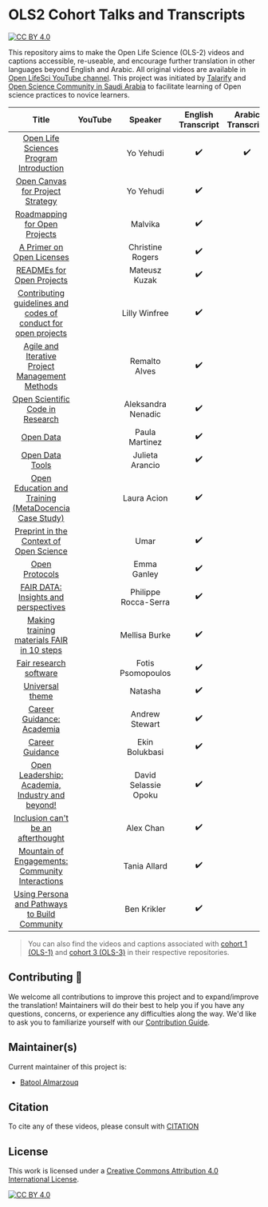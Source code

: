 # OLS2 Cohort Talks and Transcripts

[![CC BY 4.0][cc-by-shield]][cc-by]


This repository aims to make the Open Life Science (OLS-2) videos and captions accessible, re-useable, and encourage further translation in other languages beyond English and Arabic. All original videos are available in [Open LifeSci YouTube channel](https://www.youtube.com/channel/UCs12-ZgnDJOWIWN3Vo1XHXA). This project was initiated by [Talarify](https://twitter.com/talarify?lang=en) and [Open Science Community in Saudi Arabia](https://twitter.com/OpenSciSaudi) to facilitate learning of Open science practices to novice learners.

|                                Title                               	|                                                      YouTube                                                     	|        Speaker       	| English Transcript 	|  Arabic Transcript 	|
|:------------------------------------------------------------------:	|:----------------------------------------------------------------------------------------------------------------:	|:--------------------:	|:------------------:	|:------------------:	|
|             [Open Life Sciences Program Introduction]()            	| [<img src ='https://www.online-tech-tips.com/wp-content/uploads/2019/07/youtube-1.png'  width=35 height=15 />]() 	|       Yo Yehudi      	| :heavy_check_mark: 	| :heavy_check_mark: 	|
|                [Open Canvas for Project Strategy]()                	| [<img src ='https://www.online-tech-tips.com/wp-content/uploads/2019/07/youtube-1.png'  width=35 height=15 />]() 	|       Yo Yehudi      	| :heavy_check_mark: 	|                    	|
|                  [Roadmapping for Open Projects]()                 	| [<img src ='https://www.online-tech-tips.com/wp-content/uploads/2019/07/youtube-1.png'  width=35 height=15 />]() 	|        Malvika       	| :heavy_check_mark: 	|                    	|
|                    [A Primer on Open Licenses]()                   	| [<img src ='https://www.online-tech-tips.com/wp-content/uploads/2019/07/youtube-1.png'  width=35 height=15 />]() 	|   Christine Rogers   	| :heavy_check_mark: 	|                    	|
|                    [READMEs for Open Projects]()                   	| [<img src ='https://www.online-tech-tips.com/wp-content/uploads/2019/07/youtube-1.png'  width=35 height=15 />]() 	|     Mateusz Kuzak    	| :heavy_check_mark: 	|                    	|
| [Contributing guidelines and codes of conduct for open projects]() 	| [<img src ='https://www.online-tech-tips.com/wp-content/uploads/2019/07/youtube-1.png'  width=35 height=15 />]() 	|     Lilly Winfree    	| :heavy_check_mark: 	|                    	|
|         [Agile and Iterative Project Management Methods]()         	| [<img src ='https://www.online-tech-tips.com/wp-content/uploads/2019/07/youtube-1.png'  width=35 height=15 />]() 	|     Remalto Alves    	| :heavy_check_mark: 	|                    	|
|                [Open Scientific Code in Research]()                	| [<img src ='https://www.online-tech-tips.com/wp-content/uploads/2019/07/youtube-1.png'  width=35 height=15 />]() 	|  Aleksandra Nenadic  	| :heavy_check_mark: 	|                    	|
|                            [Open Data]()                           	| [<img src ='https://www.online-tech-tips.com/wp-content/uploads/2019/07/youtube-1.png'  width=35 height=15 />]() 	|    Paula Martinez    	| :heavy_check_mark: 	|                    	|
|                         [Open Data Tools]()                        	| [<img src ='https://www.online-tech-tips.com/wp-content/uploads/2019/07/youtube-1.png'  width=35 height=15 />]() 	|    Julieta Arancio   	| :heavy_check_mark: 	|                    	|
|      [Open Education and Training (MetaDocencia Case Study)]()     	| [<img src ='https://www.online-tech-tips.com/wp-content/uploads/2019/07/youtube-1.png'  width=35 height=15 />]() 	|      Laura Acion     	| :heavy_check_mark: 	|                    	|
|             [Preprint in the Context of Open Science]()            	| [<img src ='https://www.online-tech-tips.com/wp-content/uploads/2019/07/youtube-1.png'  width=35 height=15 />]() 	|         Umar         	| :heavy_check_mark: 	|                    	|
|                         [Open Protocols]()                         	| [<img src ='https://www.online-tech-tips.com/wp-content/uploads/2019/07/youtube-1.png'  width=35 height=15 />]() 	|      Emma Ganley     	| :heavy_check_mark: 	|                    	|
|              [FAIR DATA: Insights and perspectives]()              	| [<img src ='https://www.online-tech-tips.com/wp-content/uploads/2019/07/youtube-1.png'  width=35 height=15 />]() 	| Philippe Rocca-Serra 	| :heavy_check_mark: 	|                    	|
|           [Making training materials FAIR in 10 steps]()           	| [<img src ='https://www.online-tech-tips.com/wp-content/uploads/2019/07/youtube-1.png'  width=35 height=15 />]() 	|     Mellisa Burke    	| :heavy_check_mark: 	|                    	|
|                     [Fair research software]()                     	| [<img src ='https://www.online-tech-tips.com/wp-content/uploads/2019/07/youtube-1.png'  width=35 height=15 />]() 	|   Fotis Psomopoulos  	| :heavy_check_mark: 	|                    	|
|                         [Universal theme]()                        	| [<img src ='https://www.online-tech-tips.com/wp-content/uploads/2019/07/youtube-1.png'  width=35 height=15 />]() 	|        Natasha       	| :heavy_check_mark: 	|                    	|
|                    [Career Guidance: Academia]()                   	| [<img src ='https://www.online-tech-tips.com/wp-content/uploads/2019/07/youtube-1.png'  width=35 height=15 />]() 	|    Andrew Stewart    	| :heavy_check_mark: 	|                    	|
|                        [Career Guidance ]()                        	| [<img src ='https://www.online-tech-tips.com/wp-content/uploads/2019/07/youtube-1.png'  width=35 height=15 />]() 	|    Ekin Bolukbasi    	| :heavy_check_mark: 	|                    	|
|         [Open Leadership: Academia, Industry and beyond!]()        	| [<img src ='https://www.online-tech-tips.com/wp-content/uploads/2019/07/youtube-1.png'  width=35 height=15 />]() 	| David Selassie Opoku 	| :heavy_check_mark: 	|                    	|
|               [Inclusion can't be an afterthought]()               	| [<img src ='https://www.online-tech-tips.com/wp-content/uploads/2019/07/youtube-1.png'  width=35 height=15 />]() 	|       Alex Chan      	| :heavy_check_mark: 	|                    	|
|         [Mountain of Engagements: Community Interactions]()        	| [<img src ='https://www.online-tech-tips.com/wp-content/uploads/2019/07/youtube-1.png'  width=35 height=15 />]() 	|     Tania Allard     	| :heavy_check_mark: 	|                    	|
|          [Using Persona and Pathways to Build Community]()         	| [<img src ='https://www.online-tech-tips.com/wp-content/uploads/2019/07/youtube-1.png'  width=35 height=15 />]() 	|      Ben Krikler     	| :heavy_check_mark: 	|                    	|

>You can also find the videos and captions associated with [cohort 1 (OLS-1)](https://github.com/open-life-science/ols1-cohort-talks-and-transcripts) and [cohort 3 (OLS-3)](https://github.com/open-life-science/ols3-cohort-talks-and-transcripts) in their respective repositories.

## Contributing :gift_heart:

We welcome all contributions to improve this project and to expand/improve the translation! Maintainers will do their best to help you if you have any
questions, concerns, or experience any difficulties along the way. We'd like to ask you to familiarize yourself with our [Contribution Guide](CONTRIBUTING.md).

## Maintainer(s)

Current maintainer of this project is:

* [Batool Almarzouq](https://github.com/BatoolMM)

## Citation

To cite any of these videos, please consult with [CITATION](CITATION)

## License

This work is licensed under a
[Creative Commons Attribution 4.0 International License][cc-by].

[![CC BY 4.0][cc-by-image]][cc-by]

[cc-by]: http://creativecommons.org/licenses/by/4.0/
[cc-by-image]: https://i.creativecommons.org/l/by/4.0/88x31.png
[cc-by-shield]: https://img.shields.io/badge/License-CC%20BY%204.0-lightgrey.svg
